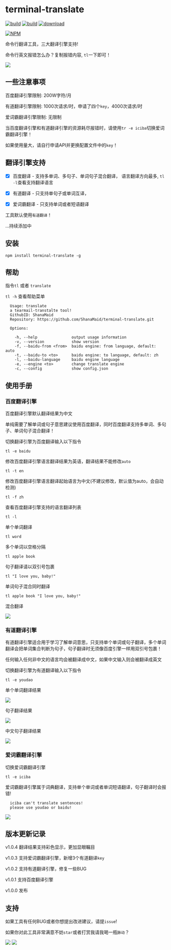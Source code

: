 # terminal-translate
[![build](https://img.shields.io/badge/npm-1.0.4-blue.svg)](https://github.com/ShanaMaid/terminal-translate) 
[![build](https://img.shields.io/npm/l/express.svg)](https://github.com/ShanaMaid/terminal-translate)
[![download](https://img.shields.io/npm/dt/terminal-translate.svg?style=flat-square)](https://www.npmjs.com/package/terminal-translate)

[![NPM](https://nodei.co/npm/terminal-translate.png?downloads=true&downloadRank=true&stars=true)](https://nodei.co/npm/terminal-translate/)

命令行翻译工具，三大翻译引擎支持!

命令行英文报错怎么办？复制报错内容, `tl`一下即可！

![](./example/example.png)

## 一些注意事项
百度翻译引擎限制: 200W字符/月

有道翻译引擎限制: 1000次请求/时，申请了四个`key`，4000次请求/时

爱词霸翻译引擎限制: 无限制

当百度翻译引擎和有道翻译引擎的资源耗尽报错时，请使用`tr -e iciba`切换爱词霸翻译引擎！

如果使用量大，请自行申请API并更换配置文件中的`key`！



## 翻译引擎支持

- [x] 百度翻译 - 支持多单词、多句子、单词句子混合翻译， 语言翻译方向最多, `tl -l`查看支持翻译语言
- [x] 有道翻译 - 只支持单句子或单词互译， 
- [x] 爱词霸翻译 - 只支持单词或者短语翻译


工具默认使用`有道翻译`！

...持续添加中

## 安装
```
npm install terminal-translate -g
```

## 帮助
指令`tl` 或者 `translate`

`tl -h` 查看帮助菜单
```
  Usage: translate
  a tearmail-transtalte tool!
  GithubID: ShanaMaid
  Repository: https://github.com/ShanaMaid/terminal-translate.git

  Options:

    -h, --help               output usage information
    -v, --version            show version
    -f, --baidu-from <from>  baidu engine: from language, default: auto
    -t, --baidu-to <to>      baidu engine: to language, default: zh
    -l, --baidu-language     baidu engine language
    -e, --engine <to>        change translate engine
    -c, --config             show config.json

```


## 使用手册
### 百度翻译引擎

百度翻译引擎默认翻译结果为中文

单纯需要了解单词或句子意思建议使用百度翻译，同时百度翻译支持多单词、多句子、单词句子混合翻译！

切换翻译引擎为百度翻译输入以下指令
```
tl -e baidu
```

修改百度翻译引擎语言翻译结果为英语，翻译结果不能修改`auto`
```
tl -t en
```

修改百度翻译引擎语言翻译起始语言为中文(不建议修改，默认值为auto，会自动检测)
```
tl -f zh
```

查看百度翻译引擎支持的语言翻译列表
```
tl -l
```

单个单词翻译
```
tl word
```

多个单词以空格分隔
```
tl apple book
```

句子翻译请以双引号包裹
```
tl "I love you, baby!"

```

单词句子混合同时翻译
```
tl apple book "I love you, baby!"
```

混合翻译

![](./example/baidu.png)

### 有道翻译引擎

有道翻译引擎适合用于学习了解单词意思，只支持单个单词或句子翻译，多个单词翻译会把单词集合判断为句子，句子翻译时无须像百度引擎一样用双引号包裹！

任何输入任何非中文的语言均会被翻译成中文，如果中文输入则会被翻译成英文

切换翻译引擎为有道翻译输入以下指令
```
tl -e youdao
```

单个单词翻译结果

![](./example/youdao1.png)

句子翻译结果

![](./example/youdao2.png)

中文句子翻译结果

![](./example/youdao3.png)

### 爱词霸翻译引擎

切换爱词霸翻译引擎
```
tl -e iciba
```

爱词霸翻译引擎属于词典翻译，支持单个单词或者单词短语翻译，句子翻译时会报错!
```
  iciba can't translate sentences! 
  please use youdao or baidu!
```

![](./example/iciba.png)



## 版本更新记录

v1.0.4 翻译结果支持彩色显示，更加显眼瞩目

v1.0.3 支持爱词霸翻译引擎，新增3个有道翻译`key`

v1.0.2 支持有道翻译引擎，修复一些BUG

v1.0.1 支持百度翻译引擎

v1.0.0 发布


## 支持
如果工具有任何BUG或者你想提出改进建议，请提`issue`!

如果你对此工具非常满意不妨`star`或者打赏我请我喝一瓶`脉动`？

![](./example/zhifubao.png)
![](./example/weixin.png)



